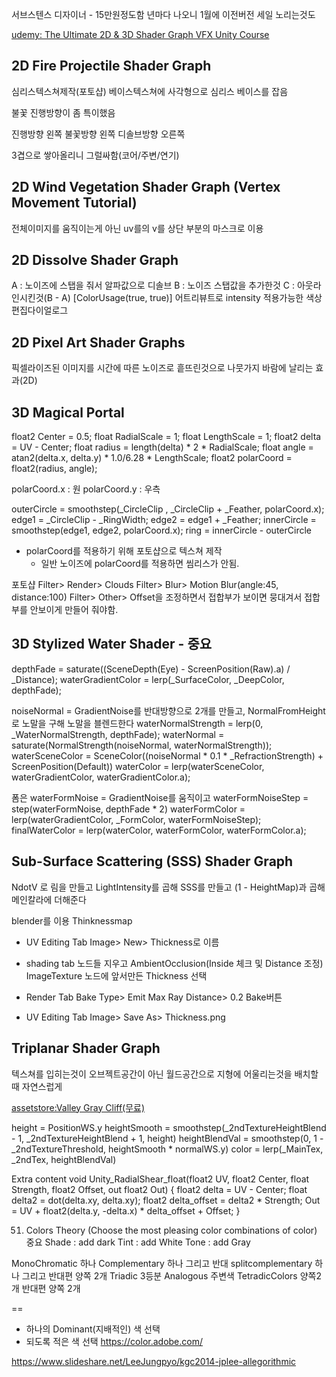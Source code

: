 서브스텐스 디자이너 - 15만원정도함 년마다 나오니 1월에 이전버전 세일 노리는것도

[udemy: The Ultimate 2D & 3D Shader Graph VFX Unity Course](https://www.udemy.com/course/the-ultimate-2d-3d-shader-graph-vfx-unity-course/)


## 2D Fire Projectile Shader Graph

심리스텍스쳐제작(포토샵) 베이스텍스쳐에 사각형으로 심리스 베이스를 잡음

불꽃 진행방향이 좀 특이했음

진행방향 왼쪽
불꽃방향 왼쪽
디솔브방향 오른쪽

3겹으로 쌓아올리니 그럴싸함(코어/주변/연기)



## 2D Wind Vegetation Shader Graph (Vertex Movement Tutorial)
전체이미지를 움직이는게 아닌 uv를의 v를 상단 부분의 마스크로 이용

## 2D Dissolve Shader Graph
A : 노이즈에 스탭을 줘서 알파값으로 디솔브
B : 노이즈 스탭값을 추가한것
C : 아웃라인시킨것(B - A)
[ColorUsage(true, true)] 어트리뷰트로 intensity 적용가능한 색상편집다이얼로그

## 2D Pixel Art Shader Graphs
픽셀라이즈된 이미지를 시간에 따른 노이즈로 흩뜨린것으로 나뭇가지 바람에 날리는 효과(2D)

## 3D Magical Portal
float2 Center      = 0.5;
float  RadialScale = 1;
float  LengthScale = 1;
float2 delta = UV - Center;
float radius = length(delta) * 2 * RadialScale;
float angle = atan2(delta.x, delta.y) * 1.0/6.28 * LengthScale;
float2 polarCoord = float2(radius, angle);

polarCoord.x : 원
polarCoord.y : 우측

outerCircle = smoothstep(_CircleClip , _CircleClip  + _Feather, polarCoord.x);
edge1 = _CircleClip - _RingWidth;
edge2 = edge1 + _Feather;
innerCircle = smoothstep(edge1, edge2, polarCoord.x);
ring = innerCircle - outerCircle

- polarCoord를 적용하기 위해 포토샵으로 텍스쳐 제작
  - 일반 노이즈에 polarCoord를 적용하면 씸리스가 안됨.

포토샵
Filter> Render> Clouds
Filter> Blur> Motion Blur(angle:45, distance:100)
Filter> Other> Offset을 조정하면서 접합부가 보이면 뭉대겨서 접합부를 안보이게 만들어 줘야함.


## 3D Stylized Water Shader - 중요

depthFade = saturate((SceneDepth(Eye) - ScreenPosition(Raw).a) / _Distance);
waterGradientColor = lerp(_SurfaceColor, _DeepColor, depthFade);

noiseNormal = GradientNoise를 반대방향으로 2개를 만들고,  NormalFromHeight로 노말을 구해 노말을 블렌드한다
waterNormalStrength = lerp(0, _WaterNormalStrength, depthFade);
waterNormal = saturate(NormalStrength(noiseNormal, waterNormalStrength));
waterSceneColor = SceneColor((noiseNormal  * 0.1 * _RefractionStrength) + ScreenPosition(Default))
waterColor = lerp(waterSceneColor, waterGradientColor, waterGradientColor.a); 

폼은
waterFormNoise = GradientNoise를 움직이고
waterFormNoiseStep = step(waterFormNoise, depthFade * 2)
waterFormColor = lerp(waterGradientColor, _FormColor, waterFormNoiseStep);
finalWaterColor = lerp(waterColor, waterFormColor, waterFormColor.a);

## Sub-Surface Scattering (SSS) Shader Graph
NdotV 로 림을 만들고 LightIntensity를 곱해 SSS를 만들고
(1 - HeightMap)과 곱해 메인칼라에 더해준다

blender를 이용 Thinknessmap
- UV Editing Tab
  Image> New> Thickness로 이름
- shading tab
노드들 지우고
AmbientOcclusion(Inside 체크 및 Distance 조정)
ImageTexture 노드에 앞서만든 Thickness 선택

- Render Tab
Bake Type> Emit
Max Ray Distance> 0.2
Bake버튼
- UV Editing Tab
  Image> Save As> Thickness.png

## Triplanar Shader Graph

텍스쳐를 입히는것이 오브젝트공간이 아닌 월드공간으로 지형에 어울리는것을 배치할때 자연스럽게

[assetstore:Valley Gray Cliff(무료)](https://assetstore.unity.com/packages/3d/props/exterior/valley-gray-cliff-203730)

height = PositionWS.y
heightSmooth = smoothstep(_2ndTextureHeightBlend - 1, _2ndTextureHeightBlend + 1, height)
heightBlendVal = smoothstep(0, 1 - _2ndTextureThreshold, heightSmooth * normalWS.y)
color = lerp(_MainTex, _2ndTex, heightBlendVal)


Extra content
void Unity_RadialShear_float(float2 UV, float2 Center, float Strength, float2 Offset, out float2 Out)
{
    float2 delta = UV - Center;
    float delta2 = dot(delta.xy, delta.xy);
    float2 delta_offset = delta2 * Strength;
    Out = UV + float2(delta.y, -delta.x) * delta_offset + Offset;
}

51. Colors Theory (Choose the most pleasing color combinations of color) 중요
Shade : add dark
Tint : add White
Tone : add Gray

MonoChromatic 하나
Complementary 하나 그리고 반대
splitcomplementary 하나 그리고 반대편 양쪽 2개
Triadic             3등분
Analogous 주변색
TetradicColors 양쪽2개 반대편 양쪽 2개


== 
- 하나의 Dominant(지배적인) 색 선택
- 되도록 적은 색 선택
https://color.adobe.com/



https://www.slideshare.net/LeeJungpyo/kgc2014-jplee-allegorithmic